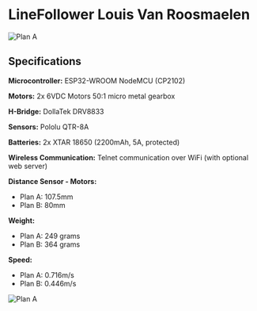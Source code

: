# LineFollower Louis Van Roosmaelen

![Plan A](images/20231218_101858.jpg)

## Specifications

**Microcontroller:** ESP32-WROOM NodeMCU (CP2102)

**Motors:** 2x 6VDC Motors 50:1 micro metal gearbox

**H-Bridge:** DollaTek DRV8833

**Sensors:** Pololu QTR-8A

**Batteries:** 2x XTAR 18650 (2200mAh, 5A, protected)

**Wireless Communication:** Telnet communication over WiFi (with optional web server)

**Distance Sensor - Motors:**
- Plan A: 107.5mm
- Plan B: 80mm

**Weight:**
- Plan A: 249 grams
- Plan B: 364 grams

**Speed:**
- Plan A: 0.716m/s
- Plan B: 0.446m/s

![Plan A](images/robot-gif.gif)
